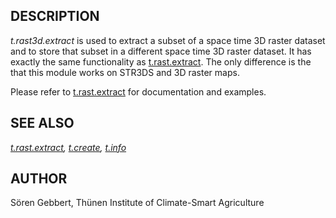 
## DESCRIPTION

*t.rast3d.extract* is used to extract a subset of a space
time 3D raster dataset and to store that subset in a different space time
3D raster dataset. It has exactly the same functionality as
[t.rast.extract](t.rast.extract.html). The only difference is the
that this module works on STR3DS and 3D raster maps.

Please refer to [t.rast.extract](t.rast.extract.html) for
documentation and examples.

## SEE ALSO

*[t.rast.extract](t.rast.extract.html),
[t.create](t.create.html),
[t.info](t.info.html)*

## AUTHOR

Sören Gebbert, Thünen Institute of Climate-Smart Agriculture

